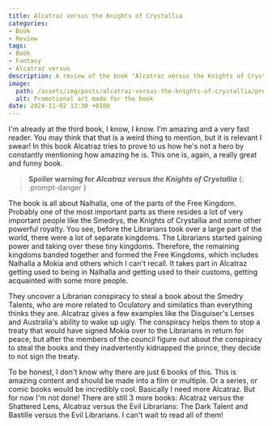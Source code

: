 ```yaml
---
title: Alcatraz versus the Knights of Crystallia
categories:
- Book
- Review
tags:
- Book
- Fantasy
- Alcatraz versus
description: A review of the book "Alcatraz versus the Knights of Crystallia"
image:
  path: /assets/img/posts/alcatraz-versus-the-knights-of-crystallia/preview.jpg
  alt: Promotional art made for the book
date: 2024-11-02 13:30 +0100
---
```

I'm already at the third book, I know, I know. I'm amazing and a very fast reader. You may think that that is a weird thing to mention, but it is relevant I swear! In this book Alcatraz tries to prove to us how he's not a hero by constantly mentioning how amazing he is. This one is, again, a really great and funny book.

> **Spoiler warning for *Alcatraz versus the Knights of Crystallia***
{: .prompt-danger }

The book is all about Nalhalla, one of the parts of the Free Kingdom. Probably one of the most important parts as there resides a lot of very important people like the Smedrys, the Knights of Crystallia and some other powerful royalty. You see, before the Librarians took over a large part of the world, there were a lot of separate kingdoms. The Librarians started gaining power and taking over these tiny kingdoms. Therefore, the remaining kingdoms banded together and formed the Free Kingdoms, which includes Nalhalla a Mokia and others which I can't recall. It takes part in Alcatraz getting used to being in Nalhalla and getting used to their customs, getting acquainted with some more people.

They uncover a Librarian conspiracy to steal a book about the Smedry Talents, who are more related to Oculatory and similatics than everything thinks they are. Alcatraz gives a few examples like the Disguiser's Lenses and Australia's ability to wake up ugly. The conspiracy helps them to stop a treaty that would have signed Mokia over to the Librarians in return for peace, but after the members of the council figure out about the conspiracy to steal the books and they inadvertently kidnapped the prince, they decide to not sign the treaty.

To be honest, I don't know why there are just 6 books of this. This is amazing content and should be made into a film or multiple. Or a series, or comic books would be incredibly cool. Basically I need more Alcatraz. But for now I'm not done! There are still 3 more books: Alcatraz versus the Shattered Lens, Alcatraz versus the Evil Librarians: The Dark Talent and Bastille versus the Evil Librarians. I can't wait to read all of them!
